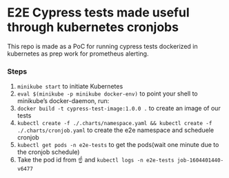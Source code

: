 # E2E Cypress tests made useful through kubernetes cronjobs 

This repo is made as a PoC for running cypress tests dockerized in kubernetes as prep work for prometheus alerting.

### Steps

1. `minikube start` to initiate Kubernetes
2. `eval $(minikube -p minikube docker-env)` to point your shell to minikube’s docker-daemon, run:
3. `docker build -t cypress-test-image:1.0.0 .` to create an image of our tests
4. `kubectl create -f ./.charts/namespace.yaml && kubectl create -f ./.charts/cronjob.yaml` to create the e2e namespace and scheduele cronjob
5. `kubectl get pods -n e2e-tests` to get the pods(wait one minute due to the cronjob schedule)
6. Take the pod id from ☝️ and `kubectl logs -n e2e-tests job-1604401440-v6477` 

